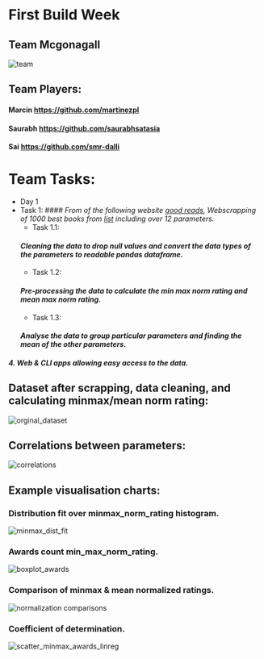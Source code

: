 # First Build Week 

## Team Mcgonagall

![team](https://github.com/martinezpl/goodreads_best2000/blob/main/pngs/704x396.jpg)

## **Team Players:**

#### Marcin https://github.com/martinezpl

#### Saurabh https://github.com/saurabhsatasia

#### Sai https://github.com/smr-dalli

# Team Tasks:

* Day 1
* Task 1: #### *From of the following website [good reads](https://www.goodreads.com/), Webscrapping of 1000 best books from [list](https://www.goodreads.com/list/show/5.Best_Books_of_the_Decade_2000s) including over 12 parameters.*
  * Task 1.1:
  #### *Cleaning the data to drop null values and convert the data types of the parameters to readable pandas dataframe.*
  * Task 1.2:
  #### *Pre-processing the data to calculate the min max norm rating and mean max norm rating.*
  * Task 1.3:
  #### *Analyse the data to group particular parameters and finding the mean of the other parameters.*
  


#### *4. Web & CLI apps allowing easy access to the data.*





## Dataset after scrapping, data cleaning, and calculating minmax/mean norm rating:


![orginal_dataset](https://github.com/martinezpl/goodreads_best2000/blob/main/pngs/Complete%20data%20set.PNG)


## Correlations between parameters:

![correlations](https://github.com/martinezpl/goodreads_best2000/blob/main/pngs/correlations.png)


## Example visualisation charts:

### Distribution fit over minmax_norm_rating histogram.
![minmax_dist_fit](https://github.com/martinezpl/goodreads_best2000/blob/main/pngs/2minmax_norm_dist.png)

### Awards count min_max_norm_rating.
![boxplot_awards](https://github.com/martinezpl/goodreads_best2000/blob/main/pngs/8awards_cnt_minmax_norm_scatter.png)

### Comparison of minmax & mean normalized ratings.
![normalization comparisons](https://github.com/martinezpl/goodreads_best2000/blob/main/pngs/5comparison_mean_minmax.png)

### Coefficient of determination.
![scatter_minmax_awards_linreg](https://github.com/martinezpl/goodreads_best2000/blob/main/pngs/scatter_minmax_awards_linreg.png)
